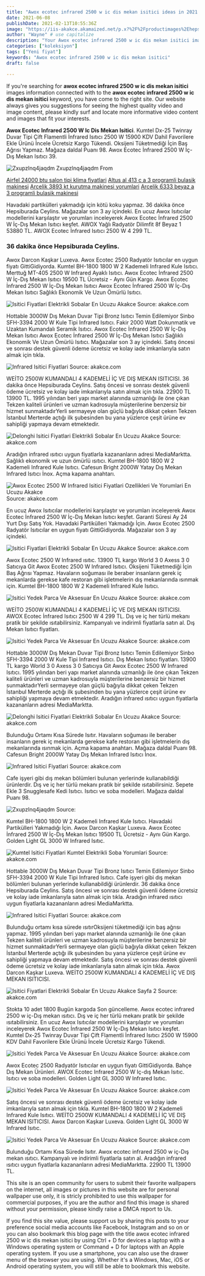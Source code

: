 ```yaml
---
title: "Awox ecotec infrared 2500 w ic dis mekan isitici ideas in 2021 "
date: 2021-06-08
publishDate: 2021-02-13T10:55:36Z
image: "https://iis-akakce.akamaized.net/p.x?%2F%2Fproductimages%2Ehepsiburada%2Enet%2Fs%2F23%2F600%2F9993648078898%2Ejpg"
author: "Wayne" # use capitalize
description: "Your Awox ecotec infrared 2500 w ic dis mekan isitici images are ready. Awox ecotec infrared 2500 w ic dis mekan isitici are a topic that is being searched for and liked by netizens now. You can Get the Awox ecotec infrared 2500 w ic dis mekan isitici files here. Download all royalty-free images."
categories: ["koleksiyon"]
tags: ["Yeni fiyat"]
keywords: "Awox ecotec infrared 2500 w ic dis mekan isitici"
draft: false

---
```


If you're searching for **awox ecotec infrared 2500 w ic dis mekan isitici** images information connected with to the **awox ecotec infrared 2500 w ic dis mekan isitici** keyword, you have come to the right  site.  Our website always  gives you  suggestions  for seeing  the highest  quality video and image  content, please kindly surf and locate more informative video content and images  that fit your interests.

**Awox Ecotec Infrared 2500 W Ic Dis Mekan Isitici**. Kumtel Dx-25 Twinray Duvar Tipi Çift Flamentli İnfrared Isıtıcı 2500 W 15900 KDV Dahil Favorilere Ekle Ürünü İncele Ücretsiz Kargo Tükendi. Oksijeni Tüketmediği İçin Baş Ağrısı Yapmaz. Mağaza daldal Puanı 98. Awox Ecotec İnfrared 2500 W İç-Dış Mekan Isıtıcı 39.

![Zxupzlnq4jaqdm](https://iis-akakce.akamaized.net/p.x?%2F%2Fn11scdn%2Eakamaized%2Enet%2Fa1%2F1024%2Fev%2Dyasam%2Ffisler%2Foval%2Disikli%2Dsoba%2Danahtari%2Dic%2D134b%5F%5F0188518875545302%2Ejpg "Zxupzlnq4jaqdm")
Zxupzlnq4jaqdm From 

[Airfel 24000 btu salon tipi klima fiyatlari](/airfel-24000-btu-salon-tipi-klima-fiyatlari/)
[Altus al 413 c a 3 programli bulasik makinesi](/altus-al-413-c-a-3-programli-bulasik-makinesi/)
[Arcelik 3893 kt kurutma makinesi yorumlari](/arcelik-3893-kt-kurutma-makinesi-yorumlari/)
[Arcelik 6333 beyaz a 3 programli bulasik makinesi](/arcelik-6333-beyaz-a-3-programli-bulasik-makinesi/)

Havadaki partikülleri yakmadığı için kötü koku yapmaz. 36 dakika önce Hepsiburada Ceylins. Mağazalar son 3 ay içindeki. En ucuz Awox Isıtıcılar modellerini karşılaştır ve yorumları inceleyerek Awox Ecotec İnfrared 2500 W İç-Dış Mekan Isıtıcı keşfet. AWOX Yağlı Radyatör Dilimfit 8f Beyaz 1 53880 TL. AWOX Ecotec İnfrared Isıtıcı 2500 W 4 299 TL.

### 36 dakika önce Hepsiburada Ceylins.

Awox Darcon Kaşkar Luxeva. Awox Ecotec 2500 Radyatör Isıtıcılar en uygun fiyatı GittiGidiyorda. Kumtel BH-1800 1800 W 2 Kademeli Infrared Kule Isıtıcı. Merttuğ MT-405 2500 W Infrared Ayaklı Isıtıcı. Awox Ecotec İnfrared 2500 W İç-Dış Mekan Isıtıcı 19500 TL Ücretsiz - Aynı Gün Kargo. Awox Ecotec İnfrared 2500 W İç-Dış Mekan Isıtıcı Awox Ecotec İnfrared 2500 W İç-Dış Mekan Isıtıcı Sağlıklı Ekonomik Ve Uzun Ömürlü Isıtıcı.


![Isitici Fiyatlari Elektrikli Sobalar En Ucuzu Akakce](https://cdn.akakce.com/fakir/fakir-rf-11-turbo-2500-w-11-dilim-fanli-yagli-radyator-x.jpg "Isitici Fiyatlari Elektrikli Sobalar En Ucuzu Akakce")
Source: akakce.com

Hottable 3000W Dış Mekan Duvar Tipi Bronz Isıtıcı Temin Edilemiyor Sinbo SFH-3394 2000 W Kule Tipi Infrared Isıtıcı. Fakir 2000 Watt Dokunmatik ve Uzaktan Kumandalı Seramik Isıtıcı. Awox Ecotec İnfrared 2500 W İç-Dış Mekan Isıtıcı Awox Ecotec İnfrared 2500 W İç-Dış Mekan Isıtıcı Sağlıklı Ekonomik Ve Uzun Ömürlü Isıtıcı. Mağazalar son 3 ay içindeki. Satış öncesi ve sonrası destek güvenli ödeme ücretsiz ve kolay iade imkanlarıyla satın almak için tıkla.

![Infrared Isitici Fiyatlari](https://cdn.akakce.com/kumtel/kumtel-mh-1800-orbit-1800-w-kule-tipi-karbon-x.jpg "Infrared Isitici Fiyatlari")
Source: akakce.com

WEİTO 2500W KUMANDALI 4 KADEMELİ İÇ VE DIŞ MEKAN ISITICISI. 36 dakika önce Hepsiburada Ceylins. Satış öncesi ve sonrası destek güvenli ödeme ücretsiz ve kolay iade imkanlarıyla satın almak için tıkla. 22900 TL 13900 TL. 1995 yılından beri yapı market alanında uzmanlığı ile öne çıkan Tekzen kaliteli ürünleri ve uzman kadrosuyla müşterilerine benzersiz bir hizmet sunmaktadırYerli sermayeye olan güçlü bağıyla dikkat çeken Tekzen İstanbul Merterde açtığı ilk şubesinden bu yana yüzlerce çeşit ürüne ev sahipliği yapmaya devam etmektedir.

![Delonghi Isitici Fiyatlari Elektrikli Sobalar En Ucuzu Akakce](https://cdn.akakce.com/delonghi/delonghi-dragon4-trd4-1025-2500-w-10-dilim-yagli-radyator-x.jpg "Delonghi Isitici Fiyatlari Elektrikli Sobalar En Ucuzu Akakce")
Source: akakce.com

Aradığın infrared ısıtıcı uygun fiyatlarla kazananların adresi MediaMarktta. Sağlıklı ekonomik ve uzun ömürlü ısıtıcı. Kumtel BH-1800 1800 W 2 Kademeli Infrared Kule Isıtıcı. Cafesun Bright 2000W Yatay Dış Mekan Infrared Isıtıcı İnox. Açma kapama anahtarı.

![Awox Ecotec 2500 W Infrared Isitici Fiyatlari Ozellikleri Ve Yorumlari En Ucuzu Akakce](https://cdn.akakce.com/awox/awox-ecotec-2500-w-infrared-z.jpg "Awox Ecotec 2500 W Infrared Isitici Fiyatlari Ozellikleri Ve Yorumlari En Ucuzu Akakce")
Source: akakce.com

En ucuz Awox Isıtıcılar modellerini karşılaştır ve yorumları inceleyerek Awox Ecotec İnfrared 2500 W İç-Dış Mekan Isıtıcı keşfet. Garanti Süresi Ay 24 Yurt Dışı Satış Yok. Havadaki Partikülleri Yakmadığı İçin. Awox Ecotec 2500 Radyatör Isıtıcılar en uygun fiyatı GittiGidiyorda. Mağazalar son 3 ay içindeki.

![Isitici Fiyatlari Elektrikli Sobalar En Ucuzu Akakce](https://cdn.akakce.com/kumtel/kumtel-ks-2760-2200-w-somine-tipi-quartz-x.jpg "Isitici Fiyatlari Elektrikli Sobalar En Ucuzu Akakce")
Source: akakce.com

Awox Ecotec 2500 W Infrared ısıtıc. 13900 TL kargo World 3 0 Axess 3 0 Satıcıya Git Awox Ecotec 2500 W Infrared Isıtıcı. Oksijeni Tüketmediği İçin Baş Ağrısı Yapmaz. Havaların soğuması ile beraber insanların gerek iç mekanlarda gerekse kafe restoran gibi işletmelerin dış mekanlarında ısınmak için. Kumtel BH-1800 1800 W 2 Kademeli Infrared Kule Isıtıcı.

![Isitici Yedek Parca Ve Aksesuar En Ucuzu Akakce](https://iis-akakce.akamaized.net/p.x?%2F%2Fm%2Emedia%2Damazon%2Ecom%2Fimages%2FI%2F216UEYlvoXL%2E%5FSL500%5F%2Ejpg "Isitici Yedek Parca Ve Aksesuar En Ucuzu Akakce")
Source: akakce.com

WEİTO 2500W KUMANDALI 4 KADEMELİ İÇ VE DIŞ MEKAN ISITICISI. AWOX Ecotec İnfrared Isıtıcı 2500 W 4 299 TL. Dış ve iç her türlü mekanı pratik bir şekilde ısıtabilirsiniz. Kampanyalı ve indirimli fiyatlarla satın al. Dış Mekan Isıtıcı fiyatları.

![Isitici Yedek Parca Ve Aksesuar En Ucuzu Akakce](https://iis-akakce.akamaized.net/p.x?%2F%2Fmcdn01%2Egittigidiyor%2Enet%2F53531%2F535314796%5F0%2Ejpg "Isitici Yedek Parca Ve Aksesuar En Ucuzu Akakce")
Source: akakce.com

Hottable 3000W Dış Mekan Duvar Tipi Bronz Isıtıcı Temin Edilemiyor Sinbo SFH-3394 2000 W Kule Tipi Infrared Isıtıcı. Dış Mekan Isıtıcı fiyatları. 13900 TL kargo World 3 0 Axess 3 0 Satıcıya Git Awox Ecotec 2500 W Infrared Isıtıcı. 1995 yılından beri yapı market alanında uzmanlığı ile öne çıkan Tekzen kaliteli ürünleri ve uzman kadrosuyla müşterilerine benzersiz bir hizmet sunmaktadırYerli sermayeye olan güçlü bağıyla dikkat çeken Tekzen İstanbul Merterde açtığı ilk şubesinden bu yana yüzlerce çeşit ürüne ev sahipliği yapmaya devam etmektedir. Aradığın infrared ısıtıcı uygun fiyatlarla kazananların adresi MediaMarktta.

![Delonghi Isitici Fiyatlari Elektrikli Sobalar En Ucuzu Akakce](https://cdn.akakce.com/delonghi/delonghi-radias-trrs-1225-2500-w-12-dilim-yagli-radyator-x.jpg "Delonghi Isitici Fiyatlari Elektrikli Sobalar En Ucuzu Akakce")
Source: akakce.com

Bulunduğu Ortamı Kısa Sürede Isıtır. Havaların soğuması ile beraber insanların gerek iç mekanlarda gerekse kafe restoran gibi işletmelerin dış mekanlarında ısınmak için. Açma kapama anahtarı. Mağaza daldal Puanı 98. Cafesun Bright 2000W Yatay Dış Mekan Infrared Isıtıcı İnox.

![Infrared Isitici Fiyatlari](https://cdn.akakce.com/kumtel/kumtel-ex-25-ecoray-2500-w-infrared-x.jpg "Infrared Isitici Fiyatlari")
Source: akakce.com

Cafe işyeri gibi dış mekan bölümleri bulunan yerlerinde kullanabildiği ürünlerdir. Dış ve iç her türlü mekanı pratik bir şekilde ısıtabilirsiniz. Sepete Ekle 3 Snugglesafe Kedi Isıtıcı. Isıtıcı ve soba modelleri. Mağaza daldal Puanı 98.

![Zxupzlnq4jaqdm](https://iis-akakce.akamaized.net/p.x?%2F%2Fn11scdn%2Eakamaized%2Enet%2Fa1%2F1024%2Fev%2Dyasam%2Ffisler%2Foval%2Disikli%2Dsoba%2Danahtari%2Dic%2D134b%5F%5F0188518875545302%2Ejpg "Zxupzlnq4jaqdm")
Source: 

Kumtel BH-1800 1800 W 2 Kademeli Infrared Kule Isıtıcı. Havadaki Partikülleri Yakmadığı İçin. Awox Darcon Kaşkar Luxeva. Awox Ecotec İnfrared 2500 W İç-Dış Mekan Isıtıcı 19500 TL Ücretsiz - Aynı Gün Kargo. Golden Light GL 3000 W Infrared Isıtıc.

![Kumtel Isitici Fiyatlari Kumtel Elektrikli Soba Yorumlari](https://cdn.akakce.com/kumtel/kumtel-ks-2761-2200-w-somine-tipi-infrared-x.jpg "Kumtel Isitici Fiyatlari Kumtel Elektrikli Soba Yorumlari")
Source: akakce.com

Hottable 3000W Dış Mekan Duvar Tipi Bronz Isıtıcı Temin Edilemiyor Sinbo SFH-3394 2000 W Kule Tipi Infrared Isıtıcı. Cafe işyeri gibi dış mekan bölümleri bulunan yerlerinde kullanabildiği ürünlerdir. 36 dakika önce Hepsiburada Ceylins. Satış öncesi ve sonrası destek güvenli ödeme ücretsiz ve kolay iade imkanlarıyla satın almak için tıkla. Aradığın infrared ısıtıcı uygun fiyatlarla kazananların adresi MediaMarktta.

![Infrared Isitici Fiyatlari](https://cdn.akakce.com/ufo/ufo-micatronic-19-t19en-1900-w-kule-tipi-infrared-x.jpg "Infrared Isitici Fiyatlari")
Source: akakce.com

Bulunduğu ortamı kısa sürede ısıtırOksijeni tüketmediği için baş ağrısı yapmaz. 1995 yılından beri yapı market alanında uzmanlığı ile öne çıkan Tekzen kaliteli ürünleri ve uzman kadrosuyla müşterilerine benzersiz bir hizmet sunmaktadırYerli sermayeye olan güçlü bağıyla dikkat çeken Tekzen İstanbul Merterde açtığı ilk şubesinden bu yana yüzlerce çeşit ürüne ev sahipliği yapmaya devam etmektedir. Satış öncesi ve sonrası destek güvenli ödeme ücretsiz ve kolay iade imkanlarıyla satın almak için tıkla. Awox Darcon Kaşkar Luxeva. WEİTO 2500W KUMANDALI 4 KADEMELİ İÇ VE DIŞ MEKAN ISITICISI.

![Isitici Fiyatlari Elektrikli Sobalar En Ucuzu Akakce Sayfa 2](https://cdn.akakce.com/veito/veito-ch2500-rw-2500-w-uzaktan-kumandali-karbon-x.jpg "Isitici Fiyatlari Elektrikli Sobalar En Ucuzu Akakce Sayfa 2")
Source: akakce.com

Stokta 10 adet 1800 Bugün kargoda Son güncelleme. Awox ecotec infrared 2500 w iç-Dış mekan ısıtıcı. Dış ve iç her türlü mekanı pratik bir şekilde ısıtabilirsiniz. En ucuz Awox Isıtıcılar modellerini karşılaştır ve yorumları inceleyerek Awox Ecotec İnfrared 2500 W İç-Dış Mekan Isıtıcı keşfet. Kumtel Dx-25 Twinray Duvar Tipi Çift Flamentli İnfrared Isıtıcı 2500 W 15900 KDV Dahil Favorilere Ekle Ürünü İncele Ücretsiz Kargo Tükendi.

![Isitici Yedek Parca Ve Aksesuar En Ucuzu Akakce](https://iis-akakce.akamaized.net/p.x?%2F%2Fmcdn01%2Egittigidiyor%2Enet%2F43478%2F434785307%5F0%2Ejpg "Isitici Yedek Parca Ve Aksesuar En Ucuzu Akakce")
Source: akakce.com

Awox Ecotec 2500 Radyatör Isıtıcılar en uygun fiyatı GittiGidiyorda. Bahçe Dış Mekan Ürünleri. AWOX Ecotec Infrared 2500 W Iç-dış Mekan Isıtıc. Isıtıcı ve soba modelleri. Golden Light GL 3000 W Infrared Isıtıc.

![Isitici Yedek Parca Ve Aksesuar En Ucuzu Akakce](https://n11scdn.akamaized.net/a1/1024/elektronik/yedek-parca-ve-aksesuar/kumtel-ex-23-2500w-ecoray-infrared-soba-isitici-rezistans-teli__0964194795962039.jpg "Isitici Yedek Parca Ve Aksesuar En Ucuzu Akakce")
Source: akakce.com

Satış öncesi ve sonrası destek güvenli ödeme ücretsiz ve kolay iade imkanlarıyla satın almak için tıkla. Kumtel BH-1800 1800 W 2 Kademeli Infrared Kule Isıtıcı. WEİTO 2500W KUMANDALI 4 KADEMELİ İÇ VE DIŞ MEKAN ISITICISI. Awox Darcon Kaşkar Luxeva. Golden Light GL 3000 W Infrared Isıtıc.

![Isitici Yedek Parca Ve Aksesuar En Ucuzu Akakce](https://iis-akakce.akamaized.net/p.x?%2F%2Fproductimages%2Ehepsiburada%2Enet%2Fs%2F23%2F600%2F9993648078898%2Ejpg "Isitici Yedek Parca Ve Aksesuar En Ucuzu Akakce")
Source: akakce.com

Bulunduğu Ortamı Kısa Sürede Isıtır. Awox ecotec infrared 2500 w iç-Dış mekan ısıtıcı. Kampanyalı ve indirimli fiyatlarla satın al. Aradığın infrared ısıtıcı uygun fiyatlarla kazananların adresi MediaMarktta. 22900 TL 13900 TL.

This site is an open community for users to submit their favorite wallpapers on the internet, all images or pictures in this website are for personal wallpaper use only, it is stricly prohibited to use this wallpaper for commercial purposes, if you are the author and find this image is shared without your permission, please kindly raise a DMCA report to Us.

If you find this site value, please support us by sharing this posts to your preference social media accounts like Facebook, Instagram and so on or you can also bookmark this blog page with the title awox ecotec infrared 2500 w ic dis mekan isitici by using Ctrl + D for devices a laptop with a Windows operating system or Command + D for laptops with an Apple operating system. If you use a smartphone, you can also use the drawer menu of the browser you are using. Whether it's a Windows, Mac, iOS or Android operating system, you will still be able to bookmark this website.
